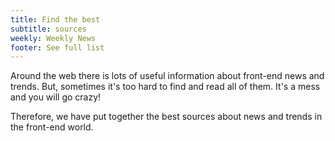 ```yaml
---
title: Find the best
subtitle: sources
weekly: Weekly News
footer: See full list
---
```


Around the web there is lots of useful information about front-end news and trends. But, sometimes it's too hard to find and read all of them. It's a mess and you will go crazy!

Therefore, we have put together the best sources about news and trends in the front-end world.